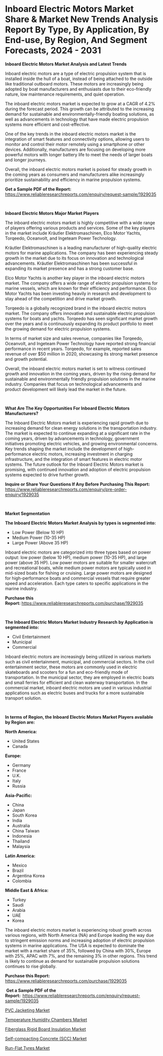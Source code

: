 <p><h1>Inboard Electric Motors Market Share & Market New Trends Analysis Report By Type, By Application, By End-use, By Region, And Segment Forecasts, 2024 - 2031</h1></p><p><strong>Inboard Electric Motors Market Analysis and Latest Trends</strong></p>
<p><p>Inboard electric motors are a type of electric propulsion system that is installed inside the hull of a boat, instead of being attached to the outside like traditional outboard motors. These motors are increasingly being adopted by boat manufacturers and enthusiasts due to their eco-friendly nature, low maintenance requirements, and quiet operation.</p><p>The inboard electric motors market is expected to grow at a CAGR of 4.2% during the forecast period. This growth can be attributed to the increasing demand for sustainable and environmentally-friendly boating solutions, as well as advancements in technology that have made electric propulsion systems more efficient and cost-effective.</p><p>One of the key trends in the inboard electric motors market is the integration of smart features and connectivity options, allowing users to monitor and control their motor remotely using a smartphone or other devices. Additionally, manufacturers are focusing on developing more powerful motors with longer battery life to meet the needs of larger boats and longer journeys.</p><p>Overall, the inboard electric motors market is poised for steady growth in the coming years as consumers and manufacturers alike increasingly prioritize sustainability and efficiency in marine propulsion systems.</p></p>
<p><strong>Get a Sample PDF of the Report:&nbsp;</strong> <a href="https://www.reliableresearchreports.com/enquiry/request-sample/1929035">https://www.reliableresearchreports.com/enquiry/request-sample/1929035</a></p>
<p>&nbsp;</p>
<p><strong>Inboard Electric Motors Major Market Players</strong></p>
<p><p>The inboard electric motors market is highly competitive with a wide range of players offering various products and services. Some of the key players in the market include Kräutler Elektromaschinen, Elco Motor Yachts, Torqeedo, Oceanvolt, and Ingeteam Power Technology.</p><p>Kräutler Elektromaschinen is a leading manufacturer of high-quality electric motors for marine applications. The company has been experiencing steady growth in the market due to its focus on innovation and technological advancements. Kräutler Elektromaschinen has been successful in expanding its market presence and has a strong customer base.</p><p>Elco Motor Yachts is another key player in the inboard electric motors market. The company offers a wide range of electric propulsion systems for marine vessels, which are known for their efficiency and performance. Elco Motor Yachts has been investing heavily in research and development to stay ahead of the competition and drive market growth.</p><p>Torqeedo is a globally recognized brand in the inboard electric motors market. The company offers innovative and sustainable electric propulsion systems for boats and yachts. Torqeedo has seen significant market growth over the years and is continuously expanding its product portfolio to meet the growing demand for electric propulsion systems.</p><p>In terms of market size and sales revenue, companies like Torqeedo, Oceanvolt, and Ingeteam Power Technology have reported strong financial performance in recent years. Torqeedo, for example, reported sales revenue of over $50 million in 2020, showcasing its strong market presence and growth potential.</p><p>Overall, the inboard electric motors market is set to witness continued growth and innovation in the coming years, driven by the rising demand for sustainable and environmentally friendly propulsion solutions in the marine industry. Companies that focus on technological advancements and product development will likely lead the market in the future.</p></p>
<p>&nbsp;</p>
<p><strong>What Are The Key Opportunities For Inboard Electric Motors Manufacturers?</strong></p>
<p><p>The Inboard Electric Motors market is experiencing rapid growth due to increasing demand for clean energy solutions in the transportation industry. The market is expected to continue expanding at a significant rate in the coming years, driven by advancements in technology, government initiatives promoting electric vehicles, and growing environmental concerns. Key trends shaping the market include the development of high-performance electric motors, increasing investment in charging infrastructure, and the integration of smart features in electric motor systems. The future outlook for the Inboard Electric Motors market is promising, with continued innovation and adoption of electric propulsion systems expected to drive further growth.</p></p>
<p><strong>Inquire or Share Your Questions If Any Before Purchasing This Report:</strong> <a href="https://www.reliableresearchreports.com/enquiry/pre-order-enquiry/1929035">https://www.reliableresearchreports.com/enquiry/pre-order-enquiry/1929035</a></p>
<p>&nbsp;</p>
<p><strong>Market Segmentation</strong></p>
<p><strong>The Inboard Electric Motors Market Analysis by types is segmented into:</strong></p>
<p><ul><li>Low Power (Below 10 HP)</li><li>Medium Power (10-35 HP)</li><li>Large Power (Above 35 HP)</li></ul></p>
<p><p>Inboard electric motors are categorized into three types based on power output: low power (below 10 HP), medium power (10-35 HP), and large power (above 35 HP). Low power motors are suitable for smaller watercraft and recreational boats, while medium power motors are typically used in mid-sized boats for fishing or cruising. Large power motors are designed for high-performance boats and commercial vessels that require greater speed and acceleration. Each type caters to specific applications in the marine industry.</p></p>
<p><strong>Purchase this Report:&nbsp;</strong><a href="https://www.reliableresearchreports.com/purchase/1929035">https://www.reliableresearchreports.com/purchase/1929035</a></p>
<p>&nbsp;</p>
<p><strong>The Inboard Electric Motors Market Industry Research by Application is segmented into:</strong></p>
<p><ul><li>Civil Entertainment</li><li>Municipal</li><li>Commercial</li></ul></p>
<p><p>Inboard electric motors are increasingly being utilized in various markets such as civil entertainment, municipal, and commercial sectors. In the civil entertainment sector, these motors are commonly used in electric skateboards and scooters for a fun and eco-friendly mode of transportation. In the municipal sector, they are employed in electric boats and small ferries for efficient and clean waterway transportation. In the commercial market, inboard electric motors are used in various industrial applications such as electric buses and trucks for a more sustainable transport solution.</p></p>
<p>&nbsp;</p>
<p><strong>In terms of Region, the Inboard Electric Motors Market Players available by Region are:</strong></p>
<p>
    <p> <strong> North America: </strong>
        <ul>
            <li>United States</li>
            <li>Canada</li>
        </ul>
        </p> 
    <p> <strong> Europe: </strong>
        <ul>
            <li>Germany</li>
            <li>France</li>
            <li>U.K.</li>
            <li>Italy</li>
            <li>Russia</li>
        </ul>
        </p> 
    <p> <strong> Asia-Pacific: </strong>
        <ul>
            <li>China</li>
            <li>Japan</li>
            <li>South Korea</li>
            <li>India</li>
            <li>Australia</li>
            <li>China Taiwan</li>
            <li>Indonesia</li>
            <li>Thailand</li>
            <li>Malaysia</li>
        </ul>
        </p> 
    <p> <strong> Latin America: </strong>
        <ul>
            <li>Mexico</li>
            <li>Brazil</li>
            <li>Argentina Korea</li>
            <li>Colombia</li>
        </ul>
        </p> 
    <p> <strong> Middle East & Africa: </strong>
        <ul>
            <li>Turkey</li>
            <li>Saudi</li>
            <li>Arabia</li>
            <li>UAE</li>
            <li>Korea</li>
        </ul>
    </p>
    </p>
<p><p>The inboard electric motors market is experiencing robust growth across various regions, with North America (NA) and Europe leading the way due to stringent emission norms and increasing adoption of electric propulsion systems in marine applications. The USA is expected to dominate the market with a market share of 35%, followed by China with 30%, Europe with 25%, APAC with 7%, and the remaining 3% in other regions. This trend is likely to continue as demand for sustainable propulsion solutions continues to rise globally.</p></p>
<p><strong>Purchase this Report: </strong><a href="https://www.reliableresearchreports.com/purchase/1929035">https://www.reliableresearchreports.com/purchase/1929035</a></p>
<p>&nbsp;<strong>Get a Sample PDF of the Report:&nbsp;&nbsp;</strong><a href="https://www.reliableresearchreports.com/enquiry/request-sample/1929035">https://www.reliableresearchreports.com/enquiry/request-sample/1929035</a></p>
<p><strong></strong></p>
<p><p><a href="https://view.publitas.com/reportprime-1/pvc-jacketing-market-offers-provide-insightful-data-for-the-time-period-from-2024-to-2031-and-also-provide-analysis-based-on-application-type-and-region/">PVC Jacketing Market</a></p><p><a href="https://funky-papaya-cf4.notion.site/Temperature-Humidity-Chambers-Market-Size-Global-Industry-Overview-Market-Segmentation-and-Forecas-435bfeb4e74c4e1aba96e8e311418ed5">Temperature Humidity Chambers Market</a></p><p><a href="https://view.publitas.com/reportprime-1/fiberglass-rigid-board-insulation-market-offer-valuable-insights-into-market-size-market-share-market-trends-and-projections-spanning-from-2024-to-2031/">Fiberglass Rigid Board Insulation Market</a></p><p><a href="https://valiant-lunge-8fe.notion.site/Self-compacting-Concrete-SCC-Market-Offers-Provide-Insightful-Data-for-the-Time-Period-from-2024-t-bf3a9a91627549c1bbc15826f0c5ebc1">Self-compacting Concrete (SCC) Market</a></p><p><a href="https://artistic-helicopter-ca9.notion.site/Run-Flat-Tyres-Market-Size-2024-2031-Global-Industrial-Analysis-Key-Geographical-Regions-Market--40113899f6554a768673249ad8c5a2db">Run-Flat Tyres Market</a></p></p>